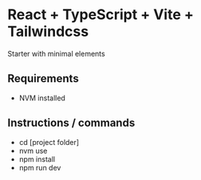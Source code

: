 # React + TypeScript + Vite + Tailwindcss

Starter with minimal elements

## Requirements

- NVM installed

## Instructions  / commands

- cd [project folder]
- nvm use
- npm install
- npm run dev